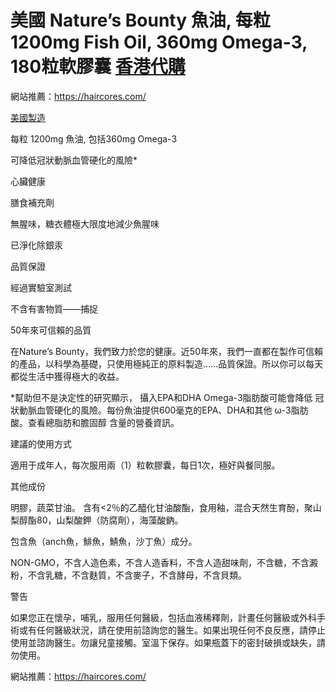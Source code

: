 #  美國 Nature’s Bounty 魚油, 每粒 1200mg Fish Oil, 360mg Omega-3, 180粒軟膠囊  [香港代購](https://haircores.com/)


網站推薦：https://haircores.com/

[美國製造](https://haircores.com/product/%e7%be%8e%e5%9c%8b-natures-bounty-%e9%ad%9a%e6%b2%b9-%e6%af%8f%e7%b2%92-1200mg-fish-oil-360mg-omega-3-180%e7%b2%92%e8%bb%9f%e8%86%a0%e5%9b%8a/)

每粒 1200mg 魚油, 包括360mg Omega-3

可降低冠狀動脈血管硬化的風險*

心臟健康

膳食補充劑

無腥味，糖衣體極大限度地減少魚腥味

已淨化除銀汞

品質保證

經過實驗室測試

不含有害物質——捕捉

50年來可信賴的品質

在Nature’s Bounty，我們致力於您的健康。近50年來，我們一直都在製作可信賴的產品，以科學為基礎，只使用極純正的原料製造……品質保證。所以你可以每天都從生活中獲得極大的收益。

*幫助但不是決定性的研究顯示， 攝入EPA和DHA Omega-3脂肪酸可能會降低 冠狀動脈血管硬化的風險。每份魚油提供600毫克的EPA、DHA和其他 ω-3脂肪酸。查看總脂肪和膽固醇 含量的營養資訊。

建議的使用方式

適用于成年人，每次服用兩（1）粒軟膠囊，每日1次，極好與餐同服。

其他成份

明膠，蔬菜甘油。 含有<2％的乙醯化甘油酸酯，食用釉，混合天然生育酚，聚山梨醇酯80，山梨酸鉀（防腐劑），海藻酸鈉。

包含魚（anch魚，鯡魚，鯖魚，沙丁魚）成分。

NON-GMO，不含人造色素，不含人造香料，不含人造甜味劑，不含糖，不含澱粉，不含乳糖，不含麩質，不含麥子，不含酵母，不含貝類。

警告

如果您正在懷孕，哺乳，服用任何醫級，包括血液稀釋劑，計畫任何醫級或外科手術或有任何醫級狀況，請在使用前諮詢您的醫生。如果出現任何不良反應，請停止使用並諮詢醫生。勿讓兒童接觸。室溫下保存。如果瓶蓋下的密封破損或缺失，請勿使用。

網站推薦：https://haircores.com/

